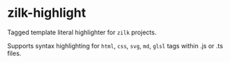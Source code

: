 # zilk-highlight

Tagged template literal highlighter for `zilk` projects.

Supports syntax highlighting for `html`, `css`, `svg`, `md`, `glsl` tags within .js or .ts files.